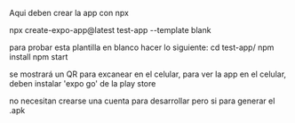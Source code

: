 Aqui deben crear la app con npx

npx create-expo-app@latest test-app --template blank 

para probar esta plantilla en blanco hacer lo siguiente:
cd test-app/
npm install
npm start

se mostrará un QR para excanear en el celular, para ver la app en el celular, deben instalar 'expo go' de la play store

no necesitan crearse una cuenta para desarrollar pero si para generar el .apk